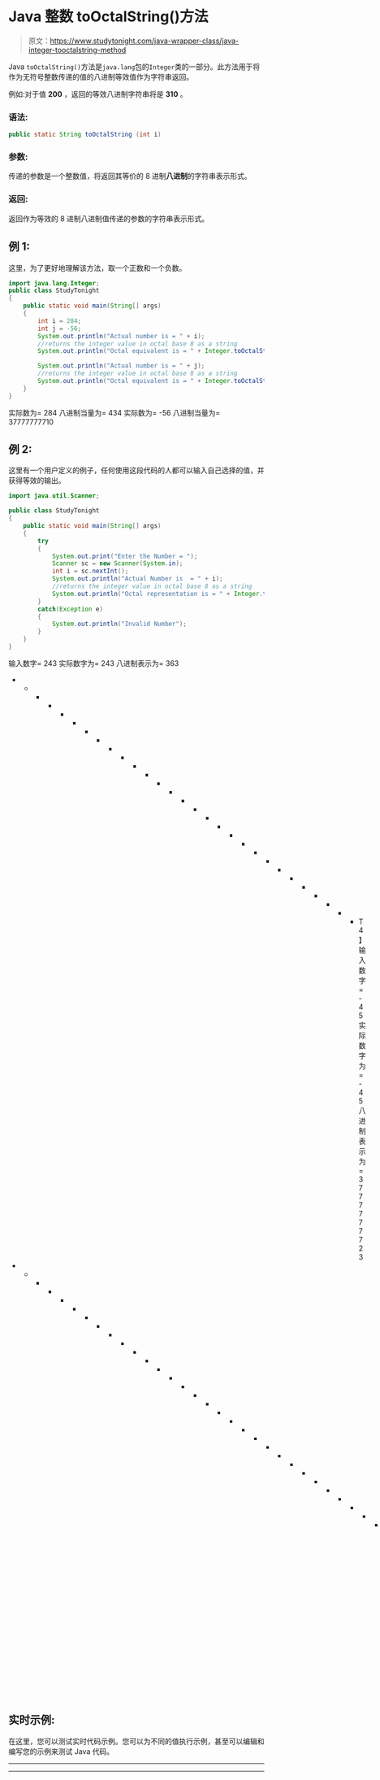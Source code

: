 # Java 整数 toOctalString()方法

> 原文：<https://www.studytonight.com/java-wrapper-class/java-integer-tooctalstring-method>

Java `toOctalString()`方法是`java.lang`包的`Integer`类的一部分。此方法用于将作为无符号整数传递的值的八进制等效值作为字符串返回。

例如:对于值 **200** ，返回的等效八进制字符串将是 **310** 。

### 语法:

```java
public static String toOctalString (int i) 
```

### 参数:

传递的参数是一个整数值，将返回其等价的 8 进制**八进制**的字符串表示形式。

### 返回:

返回作为等效的 8 进制八进制值传递的参数的字符串表示形式。

## 例 1:

这里，为了更好地理解该方法，取一个正数和一个负数。

```java
import java.lang.Integer;
public class StudyTonight
{  
    public static void main(String[] args) 
    {          
        int i = 284; 
        int j = -56;
        System.out.println("Actual number is = " + i);  
        //returns the integer value in octal base 8 as a string
        System.out.println("Octal equivalent is = " + Integer.toOctalString(i));

        System.out.println("Actual number is = " + j);  
        //returns the integer value in octal base 8 as a string
        System.out.println("Octal equivalent is = " + Integer.toOctalString(j)); 
    }  
} 
```

实际数为= 284
八进制当量为= 434
实际数为= -56
八进制当量为= 37777777710

## 例 2:

这里有一个用户定义的例子，任何使用这段代码的人都可以输入自己选择的值，并获得等效的输出。

```java
import java.util.Scanner;  

public class StudyTonight
{  
    public static void main(String[] args) 
    {          
        try
        {
            System.out.print("Enter the Number = ");  
            Scanner sc = new Scanner(System.in);  
            int i = sc.nextInt();  
            System.out.println("Actual Number is  = " + i);  
            //returns the integer value in octal base 8 as a string
            System.out.println("Octal representation is = " + Integer.toOctalString(i)); 
        }  
        catch(Exception e)
        {
            System.out.println("Invalid Number");
        }
    }
} 
```

输入数字= 243
实际数字为= 243
八进制表示为= 363
* * * * * * * * * * * * * * * * * * * * * * * * * * * * * T4】输入数字= -45
实际数字为= -45
八进制表示为= 3777777723
* * * * * * * * * * * * * * * * * * * * * * * * * * * * * * * * * * * * *输入数字= 0x97
无效数字

## 实时示例:

在这里，您可以测试实时代码示例。您可以为不同的值执行示例，甚至可以编辑和编写您的示例来测试 Java 代码。

* * *

* * *